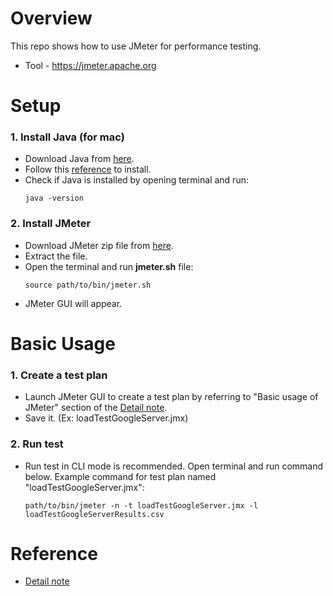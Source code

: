 # Overview
This repo shows how to use JMeter for performance testing.
- Tool - https://jmeter.apache.org

# Setup
### 1. Install Java (for mac)
- Download Java from [here](https://www.java.com/en/download/).
- Follow this [reference](https://www.java.com/en/download/help/mac_install.html) to install.
- Check if Java is installed by opening terminal and run:
    ```
    java -version
    ```

### 2. Install JMeter
- Download JMeter zip file from [here](https://jmeter.apache.org/download_jmeter.cgi#binaries).
- Extract the file.
- Open the terminal and run **jmeter.sh** file:
    ```
    source path/to/bin/jmeter.sh
    ```
- JMeter GUI will appear.

# Basic Usage
### 1. Create a test plan
- Launch JMeter GUI to create a test plan by referring to "Basic usage of JMeter" section of the [Detail note](https://gigantic-handle-104.notion.site/JMeter-vs-Locust-Report-e8156734c7a34fbab098ef8ba4fb4394).
- Save it. (Ex: loadTestGoogleServer.jmx)

### 2. Run test
- Run test in CLI mode is recommended. Open terminal and run command below. Example command for test plan named "loadTestGoogleServer.jmx":
    ```
    path/to/bin/jmeter -n -t loadTestGoogleServer.jmx -l loadTestGoogleServerResults.csv
    ```

# Reference
- [Detail note](https://gigantic-handle-104.notion.site/JMeter-vs-Locust-Report-e8156734c7a34fbab098ef8ba4fb4394)